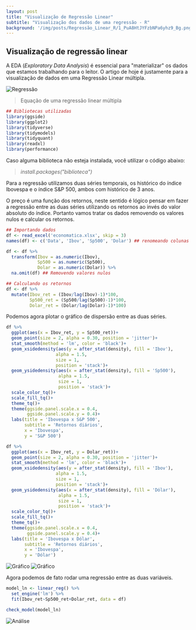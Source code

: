 ```yaml
---
layout: post
title: "Visualização de Regressão Linear"
subtitle: "Visualização dos dados de uma regressão - R"
background: '/img/posts/Regressão_Linear_R/1_PuA8HtJYFzbNPa6yhz9_Bg.png'
---
```

## Visualização de regressão linear

A EDA (*Exploratory Data Analysis*) é essencial para "materializar" os dados que estamos trabalhando para o leitor. O artigo de hoje é justamente para a visualização de dados em uma Regressão Linear múltipla.

![Regressão](/img/posts/Regressão_Linear_R/eq.png)

> Equação de uma regressão linear múltipla

```r
## Bibliotecas utilizadas
library(ggside)
library(ggplot2)
library(tidyverse)
library(tidymodels)
library(tidyquant)
library(readxl)
library(performance)
```

Caso alguma biblioteca não esteja instalada, você utilizar o código abaixo:

> *install.packages("biblioteca")*

Para a regressão utilizamos duas séries temporais, os histórico do índice Ibovespa e o índice S&P 500, ambos com histórico de 3 anos.

O preço é uma função dos retornos, neste sentido é lógico pensar em fazer a regressão entre as duas séries utilizando os retornos ao invés do valor absoluto do índice. Portanto vamos tratar os dados removendo os valores nulos e calcular os retornos.

```r
## Importando dados
df <- read_excel('economatica.xlsx', skip = 3)
names(df) <- c('Data', 'Ibov', 'Sp500', 'Dolar') ## renomeando colunas

df <- df %>%
  transform(Ibov = as.numeric(Ibov),
            Sp500 = as.numeric(Sp500),
            Dolar = as.numeric(Dolar)) %>%
  na.omit(df) ## Removendo valores nulos

## Calculando os retornos
df <- df %>%
  mutate(Ibov_ret = (Ibov/lag(Ibov)-1)*100,
         Sp500_ret = (Sp500/lag(Sp500)-1)*100,
         Dolar_ret = (Dolar/lag(Dolar)-1)*100)
```

Podemos agora plotar o gráfico de dispersão entre as duas séries.

```r
df %>%
  ggplot(aes(x = Ibov_ret, y = Sp500_ret))+
  geom_point(size = 2, alpha = 0.30, position = 'jitter')+
  stat_smooth(method = 'lm', color = 'black')+
  geom_xsidedensity(aes(y = after_stat(density), fill = 'Ibov'),
                   alpha = 1.5,
                   size = 1,
                   position = 'stack')+
  geom_ysidedensity(aes(x = after_stat(density), fill = 'Sp500'),
                    alpha = 1.5,
                    size = 1,
                    position = 'stack')+
  scale_color_tq()+
  scale_fill_tq()+
  theme_tq()+
  theme(ggside.panel.scale.x = 0.4,
        ggside.panel.scale.y = 0.4)+
  labs(title = 'Ibovespa x S&P 500',
       subtitle = 'Retornos diários',
       x = 'Ibovespa',
       y = 'S&P 500')

df %>%
  ggplot(aes(x = Ibov_ret, y = Dolar_ret))+
  geom_point(size = 2, alpha = 0.30, position = 'jitter')+
  stat_smooth(method = 'lm', color = 'black')+
  geom_xsidedensity(aes(y = after_stat(density), fill = 'Ibov'),
                   alpha = 1.5,
                   size = 1,
                   position = 'stack')+
  geom_ysidedensity(aes(x = after_stat(density), fill = 'Dólar'),
                    alpha = 1.5,
                    size = 1,
                    position = 'stack')+
  scale_color_tq()+
  scale_fill_tq()+
  theme_tq()+
  theme(ggside.panel.scale.x = 0.4,
        ggside.panel.scale.y = 0.4)+
  labs(title = 'Ibovespa x Dólar',
       subtitle = 'Retornos diários',
       x = 'Ibovespa',
       y = 'Dólar')

```
![Gráfico](/img/posts/Regressão_Linear_R/Ibov_sp.png)
![Gráfico](/img/posts/Regressão_Linear_R/Ibov_dol.png)

Agora podemos de fato rodar uma regressão entre as duas variáveis.

```r
model_ln <- linear_reg() %>%
  set_engine('lm') %>%
  fit(Ibov_ret~Sp500_ret+Dolar_ret, data = df)

check_model(model_ln)
```
![Análise](/img/posts/Regressão_Linear_R/plot_zoom.png)